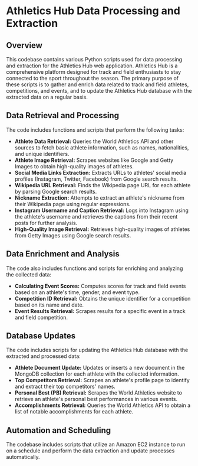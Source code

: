 # Athletics Hub Data Processing and Extraction

## Overview
This codebase contains various Python scripts used for data processing and extraction for the Athletics Hub web application. Athletics Hub is a comprehensive platform designed for track and field enthusiasts to stay connected to the sport throughout the season. The primary purpose of these scripts is to gather and enrich data related to track and field athletes, competitions, and events, and to update the Athletics Hub database with the extracted data on a regular basis.

## Data Retrieval and Processing
The code includes functions and scripts that perform the following tasks:

- **Athlete Data Retrieval:** Queries the World Athletics API and other sources to fetch basic athlete information, such as names, nationalities, and unique identifiers.
- **Athlete Image Retrieval:** Scrapes websites like Google and Getty Images to obtain high-quality images of athletes.
- **Social Media Links Extraction:** Extracts URLs to athletes' social media profiles (Instagram, Twitter, Facebook) from Google search results.
- **Wikipedia URL Retrieval:** Finds the Wikipedia page URL for each athlete by parsing Google search results.
- **Nickname Extraction:** Attempts to extract an athlete's nickname from their Wikipedia page using regular expressions.
- **Instagram Username and Caption Retrieval:** Logs into Instagram using the athlete's username and retrieves the captions from their recent posts for further analysis.
- **High-Quality Image Retrieval:** Retrieves high-quality images of athletes from Getty Images using Google search results.

## Data Enrichment and Analysis
The code also includes functions and scripts for enriching and analyzing the collected data:

- **Calculating Event Scores:** Computes scores for track and field events based on an athlete's time, gender, and event type.
- **Competition ID Retrieval:** Obtains the unique identifier for a competition based on its name and date.
- **Event Results Retrieval:** Scrapes results for a specific event in a track and field competition.


## Database Updates
The code includes scripts for updating the Athletics Hub database with the extracted and processed data:

- **Athlete Document Update:** Updates or inserts a new document in the MongoDB collection for each athlete with the collected information.
- **Top Competitors Retrieval:** Scrapes an athlete's profile page to identify and extract their top competitors' names.
- **Personal Best (PB) Retrieval:** Scrapes the World Athletics website to retrieve an athlete's personal best performances in various events.
- **Accomplishments Retrieval:** Queries the World Athletics API to obtain a list of notable accomplishments for each athlete.

## Automation and Scheduling
The codebase includes scripts that utilize an Amazon EC2 instance to run on a schedule and perform the data extraction and update processes automatically.
